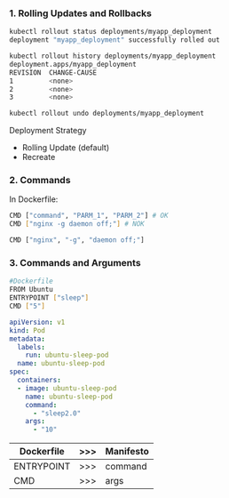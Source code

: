 ### 1. Rolling Updates and Rollbacks

``` bash
kubectl rollout status deployments/myapp_deployment
deployment "myapp_deployment" successfully rolled out

kubectl rollout history deployments/myapp_deployment
deployment.apps/myapp_deployment
REVISION  CHANGE-CAUSE
1         <none>
2         <none>
3         <none>

kubectl rollout undo deployments/myapp_deployment
```

Deployment Strategy
- Rolling Update (default)
- Recreate

### 2. Commands

In Dockerfile:

``` bash
CMD ["command", "PARM_1", "PARM_2"] # OK
CMD ["nginx -g daemon off;"] # NOK

CMD ["nginx", "-g", "daemon off;"]
```

### 3. Commands and Arguments

``` bash
#Dockerfile
FROM Ubuntu
ENTRYPOINT ["sleep"]
CMD ["5"]
```

``` yaml
apiVersion: v1
kind: Pod
metadata:
  labels:
    run: ubuntu-sleep-pod
  name: ubuntu-sleep-pod
spec:
  containers:
  - image: ubuntu-sleep-pod
    name: ubuntu-sleep-pod
    command:
      - "sleep2.0"
    args:
      - "10"
```

| Dockerfile | >>> | Manifesto |
| --- | --- | --- |
| ENTRYPOINT | >>> | command |
| CMD | >>> | args |